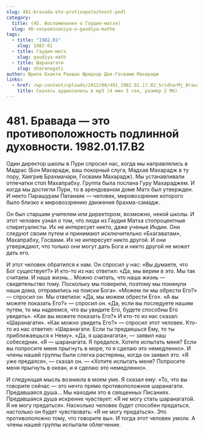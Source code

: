 ```yaml
---
slug: 481-bravada-eto-protivopolozhnost-podl
category:
  title: (45. Воспоминания о Гаудия-матхе)
  slug: 46-vospominaniya-o-gaudiya-mathe
tags:
  - title: "1982.01"
    slug: 1982-01
  - title: Гаудия-матх
    slug: gaudiya-math
  - title: Шаранагати
    slug: sharanagati
author: Шрила Бхакти Ракшак Шридхар Дев-Госвами Махарадж
links:
  - href: /wp-content/uploads/2012/08/481_1982.01.17.B2_SridharMj_Bravada-eto_protivopolojnost_podlinnoy_duhovnosti.mp3
    title: Скачать аудиозапись в mp3 (4 мин 5 сек, размер 2 Мб)
---
```


# 481. Бравада — это противоположность подлинной духовности. 1982.01.17.B2

Один директор школы в Пури спросил нас, когда мы направлялись в Мадрас (Бон Махарадж, ваш покорный слуга, Мадхав Махарадж в ту пору, Хаягрив Брахмачари, Госвами Махарадж). Мы устанавливали отпечатки стоп Махапрабху. Группа была послана Гуру Махараджем. И когда мы достигли Пури, то в арендованом доме Матх был утвержден. И некто Парашурам Патанаяк — человек, мировоззрение которого было близко к мировоззрению движения брахма-самадж.

Он был старшим учителем или директором, возможно, некой школы. И этот человек узнал о том, что люди из Гаудия Матха стопроцентные спиритуалисты. Их не интересует никто, даже ученые Индии. Они следуют своим путем и принимают исключительно «Бхагаватам», Махапрабху, Госвами. Их не интересует никто другой. И они утверждают, что только они могут дать Бога и никто другой не может дать его.

И этот человек обратился к нам. Он спросил у нас: «Вы думаете, что Бог существует?» И кто-то из нас ответил: «Да, мы верим в это. Мы так считаем. И наша жизнь… Можно считать, что наша жизнь — свидетельство тому. Поскольку мы поверили, поэтому мы покинули наши дома, отправились на поиски Бога». «Можем ли мы обрести Его?» — спросил он. Мы ответили: «Да, мы можем обрести Его». «А вы можете показать Его?» — спросил он. «Да, если вы последуете нашим путем, то мы надеемся, что вы увидите Его, будете способны Его увидеть». «Как вы можете показать Его?» И кто-то из нас сказал: «Шаранагати». «Как можно увидеть Его?» — спросил этот человек. Кто-то из нас ответил: «Шаранагати. Если ты предаешься Ему, то ты приближаешься к Нему». «Да, я шаранагата», — заявил наш собеседник. «Я — шаранагата. Я предался. Хотите испытать меня? Если вы попросите меня прыгнуть в море, то я сделаю это немедленно». И члены нашей группы были слегка растеряны, когда он заявил это. «Я уже предался», — сказал он. — «Хотите испытать меня? Попросите меня прыгнуть в океан, и я сделаю это немедленно».

И следующая мысль возникла в моем уме. Я сказал ему: «То, что вы говорите сейчас — это нечто прямо противоположное шаранагати. Предавшаяся душа… Мы находим это в священных Писаниях. Предавшаяся душа искренне чувствует: «Я не могу стать шаранагатой. Я не могу предаться». Насколько человек будет способен предаться, настолько он будет чувствовать: «Я не могу предаться». Это противоположно тому, что говорите вы». И тогда этот человек умолк. А члены нашей группы испытали облегчение.

